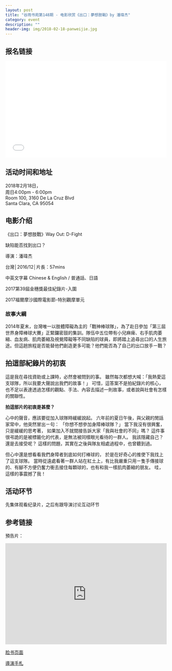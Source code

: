 ```yaml
---
layout: post
title: "谷雨书苑第148期 - 电影欣赏《出口：夢想肢戰》by 潘瑋杰"
category: event
description: ""
header-img: img/2018-02-18-panweijie.jpg
---
```


## 报名链接
<div style="width:100%; text-align:left;" ><iframe src="//eventbrite.com/tickets-external?eid=43016557682&ref=etckt" frameborder="0" height="300" width="100%" vspace="0" hspace="0" marginheight="5" marginwidth="5" scrolling="auto" allowtransparency="true"></iframe></div>

## 活动时间和地址  

2018年2月18日，  
周日4:00pm - 6:00pm  
Room 100, 3160 De La Cruz Blvd  
Santa Clara, CA 95054

## 电影介绍

《出口：夢想肢戰》Way Out: D-Fight

缺陷能否找到出口？

導演：潘瑋杰  

台灣│2016/12│片長：57mins  

中英文字幕 Chinese & English / 普通話、日語 

2017第39屆金穗獎最佳紀錄片-入圍

2017福爾摩沙國際電影節-特別觀摩單元


### 故事大綱

2014年夏末，台灣唯一以肢體障礙為主的「戰神棒球隊」，為了赴日參加「第三屆世界身障棒球大賽」正緊鑼密鼓的集訓。隊伍中五位帶有小兒麻痺、右手肌肉萎縮、血友病、肌肉萎縮及視覺障礙等不同缺陷的球員，即將踏上追尋出口的人生旅途。但這趟旅程是否能替他們創造更多可能？他們能否為了自己的出口放手ㄧ戰？

## 拍這部紀錄片的初衷  

這是我在尋找資助或上課時，必然會被問到的事。
雖然每次都想大喊：「我熱愛這支球隊，所以我要大聲說出我們的故事！」
可惜，這答案不是拍紀錄片的核心，也不足以表達透過怎樣的觀點、手法、內容去描述一則故事，或者說與社會有怎樣的關聯性。

**拍這部片的初衷是甚麼？**

心中的聲音，應該要從加入球隊時緩緩說起。
六年前的夏日午後，與父親的閒話家常中，他突然冒出ㄧ句：
「你想不想參加身障棒球隊？」
當下我沒有很興奮，只是緩緩的思考著，
如果加入不就間接告訴大家「我與社會的不同」嗎？
這件事很弔詭的是被標籤化的代表，是無法被同樣眼光看待的一群人。
我該隱藏自己？還是去接受呢？
這樣的問題，其實在之後與隊友相處過程中，也曾聽到過。

但心中還是想看看我們身障者到底如何打棒球的，
於是在好奇心的推使下我找上了這支球隊。
當時從遠處看著一群人站在紅土上，有比我嚴重只用ㄧ隻手傳接球的、有腳不方便仍奮力衝去接住每顆球的，也有和我一樣肌肉萎縮的朋友。
哇，這樣的事震撼了我！

## 活动环节

先集体观看纪录片，之后有跟导演讨论互动环节

## 参考链接  

預告片：  
<iframe width="100%" height="315" src="https://www.youtube.com/embed/kHqc7TtbTGc" frameborder="0" allow="autoplay; encrypted-media" allowfullscreen></iframe>


[脸书页面](https://www.facebook.com/WayOutDFight/)

[導演手札](https://www.facebook.com/notes/%E5%87%BA%E5%8F%A3%E5%A4%A2%E6%83%B3%E8%82%A2%E6%88%B0/%E5%B0%8E%E6%BC%94%E6%89%8B%E6%9C%AD-2%E8%B5%B7%E6%BA%90/1387147721358562/)
